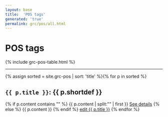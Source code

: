 ```yaml
---
layout: base
title:  'POS tags'
generated: 'true'
permalink: grc/pos/all.html
---
```


# POS tags

{% include grc-pos-table.html %}

----------

{% assign sorted = site.grc-pos | sort: 'title' %}{% for p in sorted %}
<a id="al-grc-pos/{{ p.title }}" class="al-dest"/>
<h2><code>{{ p.title }}</code>: {{ p.shortdef }}</h2>
{% if p.content contains "<!--details-->" %}    
{{ p.content | split:"<!--details-->" | first }}
<a href="{{ p.title }}" class="al-doc">See details</a>
{% else %}
{{ p.content }}
{% endif %}
<a href="{{ site.git_edit }}/{% if p.collection %}{{ p.relative_path }}{% else %}{{ p.path }}{% endif %}" target="#">edit {{ p.title }}</a>
{% endfor %}
